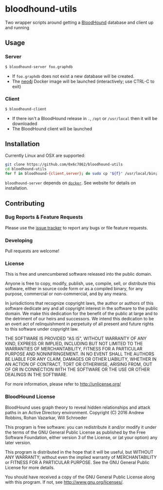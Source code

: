 # bloodhound-utils

Two wrapper scripts around getting a [BloodHound](https://github.com/adaptivethreat/BloodHound) database and client up and running


## Usage

### Server

```bash
$ bloodhound-server foo.graphdb
```

* If `foo.graphdb` does not exist a new database will be created.
* The [neo4j](https://hub.docker.com/_/neo4j/) Docker image will be launched (interactively; use CTRL-C to exit)

### Client

```bash
$ bloodhound-client
```

* If there isn't a BloodHound release in `.`, `/opt` or `/usr/local` then it will be downloaded
* The BloodHound client will be launched


## Installation

Currently Linux and OSX are supported:

```bash
git clone https://github.com/0x6c7862/bloodhound-utils
cd bloodhound-utils
for f in bloodhound-{client,server}; do sudo cp "${f}" /usr/local/bin; done
```

`bloodhound-server` depends on [`docker`](https://www.docker.com/). See website for details on installation.


## Contributing

### Bug Reports & Feature Requests

Please use the [issue tracker](https://github.com/0x6c7862/bloodhound-utils/issues) to report any bugs or file feature requests.

### Developing

Pull requests are welcome!

### License

This is free and unencumbered software released into the public domain.

Anyone is free to copy, modify, publish, use, compile, sell, or
distribute this software, either in source code form or as a compiled
binary, for any purpose, commercial or non-commercial, and by any
means.

In jurisdictions that recognize copyright laws, the author or authors
of this software dedicate any and all copyright interest in the
software to the public domain. We make this dedication for the benefit
of the public at large and to the detriment of our heirs and
successors. We intend this dedication to be an overt act of
relinquishment in perpetuity of all present and future rights to this
software under copyright law.

THE SOFTWARE IS PROVIDED "AS IS", WITHOUT WARRANTY OF ANY KIND,
EXPRESS OR IMPLIED, INCLUDING BUT NOT LIMITED TO THE WARRANTIES OF
MERCHANTABILITY, FITNESS FOR A PARTICULAR PURPOSE AND NONINFRINGEMENT.
IN NO EVENT SHALL THE AUTHORS BE LIABLE FOR ANY CLAIM, DAMAGES OR
OTHER LIABILITY, WHETHER IN AN ACTION OF CONTRACT, TORT OR OTHERWISE,
ARISING FROM, OUT OF OR IN CONNECTION WITH THE SOFTWARE OR THE USE OR
OTHER DEALINGS IN THE SOFTWARE.

For more information, please refer to <http://unlicense.org/>

### BloodHound License

BloodHound uses graph theory to reveal hidden relationships and attack paths in
an Active Directory environment. Copyright (C) 2016 Andrew Robbins, Rohan
Vazarkar, Will Schroeder

This program is free software: you can redistribute it and/or modify it under
the terms of the GNU General Public License as published by the Free Software
Foundation, either version 3 of the License, or (at your option) any later
version.

This program is distributed in the hope that it will be useful, but WITHOUT ANY
WARRANTY; without even the implied warranty of MERCHANTABILITY or FITNESS FOR A
PARTICULAR PURPOSE. See the GNU General Public License for more details.

You should have received a copy of the GNU General Public License along with
this program. If not, see http://www.gnu.org/licenses/.
